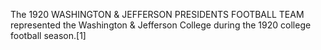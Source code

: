 The 1920 WASHINGTON & JEFFERSON PRESIDENTS FOOTBALL TEAM represented the Washington & Jefferson College during the 1920 college football season.[1]
